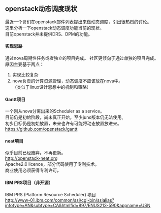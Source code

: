 openstack动态调度现状
----
最近一个哥们在openstack邮件列表提出来做动态调度，引出很热烈的讨论。   
这里分析一下openstack动态调度功能当前的现状。  
目前openstack并未提供DRS、DPM的功能。  

#### 实现思路
通过nova周期性任务或者独立的项目完成。 
社区更倾向于通过单独的项目完成。  
原因主要基于两点：  
1. 实现比较复杂  
2. nova负责的计算资源管理，动态调度不应该放在nova中。  
（类似于linux设计思想中的机制和策略）  

#### Gantt项目
一个刚从nova分离出来的Scheduler as a service。  
目前仍是初始阶段，尚未真正开始，至少juno版本仍无法使用。  
初步目标仍是初始放置，未来也许有可能将动态放置放进来。  
https://github.com/openstack/gantt  

#### neat项目
似乎目前已经废弃，不再更新。   
http://openstack-neat.org    
Apache2.0 licence，部分代码使用了专利技术。  
商业使用必须获得专利许可。  

####  IBM PRS项目（非开源）    
IBM PRS (Platform Resource Scheduler) 项目  
http://www-01.ibm.com/common/ssi/cgi-bin/ssialias?infotype=AN&subtype=CA&htmlfid=897/ENUS213-590&appname=USN
